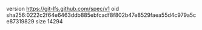 version https://git-lfs.github.com/spec/v1
oid sha256:0222c2f64e6463ddb885ebfcadf8f802b47e8529faea55d4c979a5ce87319829
size 14294
